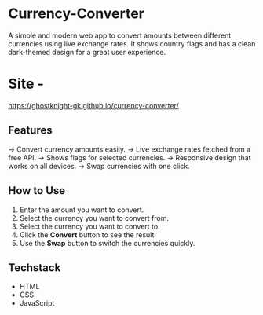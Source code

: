 # Currency-Converter

A simple and modern web app to convert amounts between different currencies using live exchange rates. It shows country flags and has a clean dark-themed design for a great user experience.

# Site - 
https://ghostknight-gk.github.io/currency-converter/

## Features

-> Convert currency amounts easily.
-> Live exchange rates fetched from a free API.
-> Shows flags for selected currencies.
-> Responsive design that works on all devices.
-> Swap currencies with one click.

## How to Use

1. Enter the amount you want to convert.
2. Select the currency you want to convert from.
3. Select the currency you want to convert to.
4. Click the **Convert** button to see the result.
5. Use the **Swap** button to switch the currencies quickly.

## Techstack

- HTML
- CSS
- JavaScript
